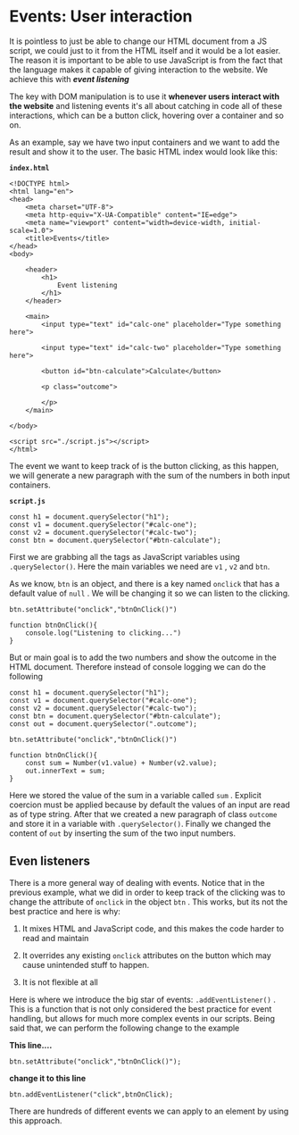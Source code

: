 # Events: User interaction

It is pointless to just be able to change our HTML document from a JS script, we could just to it from the HTML itself and it would be a lot easier. The reason it is important to be able to use JavaScript is from the fact that the language makes it capable of giving interaction to the website. We achieve this with ***event listening***

The key with DOM manipulation is to use it **whenever users interact with the website** and listening events it's all about catching in code all of these interactions, which can be a button click, hovering over a container and so on. 

As an example, say we have two input containers and we want to add the result and show it to the user. The basic HTML index would look like this: 

**`index.html`**
```
<!DOCTYPE html>
<html lang="en">
<head>
    <meta charset="UTF-8">
    <meta http-equiv="X-UA-Compatible" content="IE=edge">
    <meta name="viewport" content="width=device-width, initial-scale=1.0">
    <title>Events</title>
</head>
<body>

    <header>
        <h1>
            Event listening
        </h1>
    </header>

    <main>
        <input type="text" id="calc-one" placeholder="Type something here">

        <input type="text" id="calc-two" placeholder="Type something here">

        <button id="btn-calculate">Calculate</button>

        <p class="outcome">

        </p>
    </main>
    
</body>

<script src="./script.js"></script>
</html>
```
The event we want to keep track of is the button clicking, as this happen, we will generate a new paragraph with the sum of the numbers in both input containers. 

**`script.js`**

```
const h1 = document.querySelector("h1");
const v1 = document.querySelector("#calc-one");
const v2 = document.querySelector("#calc-two");
const btn = document.querySelector("#btn-calculate");
```
First we are grabbing all the tags as JavaScript variables using `.querySelector()`. Here the main variables we need are `v1` , `v2` and `btn`.

As we know, `btn` is an object, and there is a key named `onclick` that has a default value of `null` . We will be changing it so we can listen to the clicking. 


```
btn.setAttribute("onclick","btnOnClick()")

function btnOnClick(){
    console.log("Listening to clicking...")
}

```

But or main goal is to add the two numbers and show the outcome in the HTML document. Therefore instead of console logging we can do the following

```
const h1 = document.querySelector("h1");
const v1 = document.querySelector("#calc-one");
const v2 = document.querySelector("#calc-two");
const btn = document.querySelector("#btn-calculate");
const out = document.querySelector(".outcome");

btn.setAttribute("onclick","btnOnClick()")

function btnOnClick(){
    const sum = Number(v1.value) + Number(v2.value);
    out.innerText = sum;   
}
```

Here we stored the value of the sum in a variable called `sum` . Explicit coercion must be applied because by default the values of an input are read as of type string. After that we created a new paragraph of class `outcome` and store it in a variable with `.querySelector()`. Finally we changed the content of `out` by inserting the sum of the two input numbers. 

## Even listeners
There is a more general way of dealing with events. Notice that in the previous example, what we did in order to keep track of the clicking was to change the attribute of `onclick` in the object `btn` . This works, but its not the best practice and here is why: 

1. It mixes HTML and JavaScript code, and this makes the code harder to read and maintain

2. It overrides any existing `onclick` attributes on the button which may cause unintended stuff to happen.

3. It is not flexible at all

Here is where we introduce the big star of events: `.addEventListener()` . This is a function that is not only considered the best practice for event handling, but allows for much more complex events in our scripts. Being said that, we can perform the following change to the example

**This line....**
```
btn.setAttribute("onclick","btnOnClick()");
```

**change it to this line**
```
btn.addEventListener("click",btnOnClick);
```

There are hundreds of different events we can apply to an element by using this approach. 






